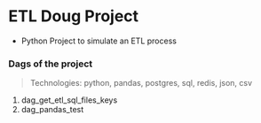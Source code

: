 # ETL Doug Project
- Python Project to simulate an ETL process

### Dags of the project
> Technologies: python, pandas, postgres, sql, redis, json, csv
1. dag_get_etl_sql_files_keys
2. dag_pandas_test